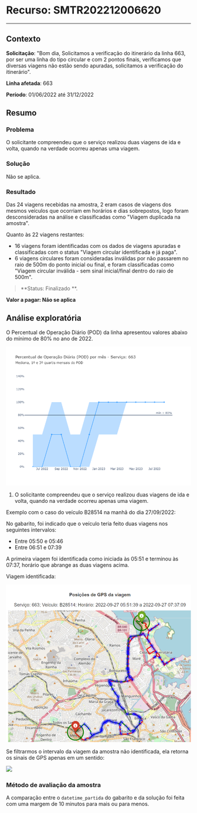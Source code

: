 # Recurso: SMTR202212006620

---

## Contexto

**Solicitação**: "Bom dia, Solicitamos a verificação do itinerário da linha 663, por ser uma linha do tipo circular e com 2 pontos finais, verificamos que diversas viagens não estão sendo apuradas, solicitamos a verificação do itinerário".

**Linha afetada**: 663

**Período**: 01/06/2022 até 31/12/2022

## Resumo

### Problema
O solicitante compreendeu que o serviço realizou duas viagens de ida e volta, quando na verdade ocorreu apenas uma viagem. 

### Solução
Não se aplica.

### Resultado

Das 24 viagens recebidas na amostra, 2 eram casos de viagens dos mesmos veículos que ocorriam em horários e dias sobrepostos, logo foram desconsideradas na análise e classificadas como "Viagem duplicada na amostra".

Quanto às 22 viagens restantes:
- 16 viagens foram identificadas com os dados de viagens apuradas e classificadas com o status "Viagem circular identificada e já paga".
- 6 viagens circulares foram consideradas inválidas por não passarem no raio de 500m do ponto inicial ou final, e foram classificadas como "Viagem circular inválida - sem sinal inicial/final dentro do raio de 500m".


> **Status: Finalizado **.

**Valor a pagar: Não se aplica**

## Análise exploratória

O Percentual de Operação Diário (POD) da linha apresentou valores abaixo do mínimo de 80% no ano de 2022.

<img src="./data/figures/pod_663.png" width="800">


1) O solicitante compreendeu que o serviço realizou duas viagens de ida e volta, quando na verdade ocorreu apenas uma viagem.

Exemplo com o caso do veículo B28514 na manhã do dia 27/09/2022:

No gabarito, foi indicado que o veículo teria feito duas viagens nos seguintes intervalos:
- Entre 05:50 e 05:46
- Entre 06:51 e 07:39

A primeira viagem foi identificada como iniciada às 05:51 e terminou às 07:37, horário que abrange as duas viagens acima.

Viagem identificada: 

<img src="./data/figures/663_identificada.png" width="800">


Se filtrarmos o intervalo da viagem da amostra não identificada, ela retorna os sinais de GPS apenas em um sentido:

<img src="./data/figures/663_não_identificada.png" width="800">



### Método de avaliação da amostra

A comparação entre o `datetime_partida` do gabarito e da solução foi feita com uma margem de 10 minutos para mais ou para menos.

